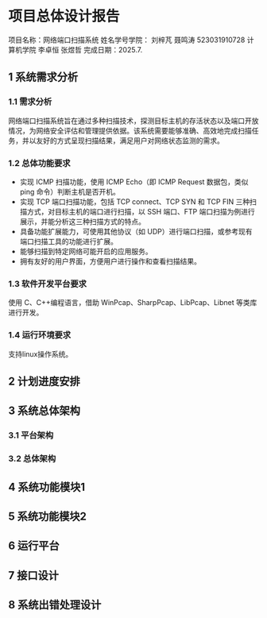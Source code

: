 # 项目总体设计报告
项目名称：网络端口扫描系统
姓名学号学院：
刘梓芃
聂鸣涛 523031910728 计算机学院
李卓恒
张煜哲
完成日期：2025.7.

## 1 系统需求分析
### 1.1 需求分析
网络端口扫描系统旨在通过多种扫描技术，探测目标主机的存活状态以及端口开放情况，为网络安全评估和管理提供依据。该系统需要能够准确、高效地完成扫描任务，并以友好的方式呈现扫描结果，满足用户对网络状态监测的需求。
### 1.2 总体功能要求
- 实现 ICMP 扫描功能，使用 ICMP Echo（即 ICMP Request 数据包，类似 ping 命令）判断主机是否开机。
- 实现 TCP 端口扫描功能，包括 TCP connect、TCP SYN 和 TCP FIN 三种扫描方式，对目标主机的端口进行扫描，以 SSH 端口、FTP 端口扫描为例进行展示，并能分析这三种扫描方式的特点。
- 具备功能扩展能力，可使用其他协议（如 UDP）进行端口扫描，或参考现有端口扫描工具的功能进行扩展。
- 能够扫描到特定网络可能开启的应用服务。
- 拥有友好的用户界面，方便用户进行操作和查看扫描结果。
### 1.3 软件开发平台要求
使用 C、C++编程语言，借助 WinPcap、SharpPcap、LibPcap、Libnet 等类库进行开发。
### 1.4 运行环境要求
支持linux操作系统。

## 2 计划进度安排

## 3 系统总体架构
### 3.1 平台架构
### 3.2 总体架构

## 4 系统功能模块1

## 5 系统功能模块2

## 6 运行平台
## 7 接口设计
## 8 系统出错处理设计